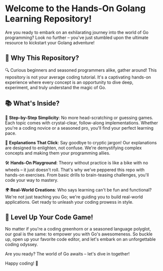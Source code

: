 # Welcome to the Hands-On Golang Learning Repository!

Are you ready to embark on an exhilarating journey into the world of Go programming? Look no further – you've just stumbled upon the ultimate resource to kickstart your Golang adventure!

## 🚀 Why This Repository?

🔍 Curious beginners and seasoned programmers alike, gather around! This repository is not your average coding tutorial. It's a captivating hands-on experience where every concept is an opportunity to dive deep, experiment, and truly understand the magic of Go.

## 📚 What's Inside?

🎉 **Step-by-Step Simplicity**: No more head-scratching or guessing games. Each topic comes with crystal-clear, follow-along implementations. Whether you're a coding novice or a seasoned pro, you'll find your perfect learning pace.

🧐 **Explanations That Click**: Say goodbye to cryptic jargon! Our explanations are designed to enlighten, not confuse. We're demystifying complex concepts and making them your programming allies.

🛠️ **Hands-On Playground**: Theory without practice is like a bike with no wheels – it just doesn't roll. That's why we've peppered this repo with hands-on exercises. From basic drills to brain-teasing challenges, you'll code your way to mastery.

🌍 **Real-World Creations**: Who says learning can't be fun and functional? We're not just teaching you Go; we're guiding you to build real-world applications. Get ready to unleash your coding prowess in style.

## 🌟 Level Up Your Code Game!

No matter if you're a coding greenhorn or a seasoned language polyglot, our goal is the same: to empower you with Go's awesomeness. So buckle up, open up your favorite code editor, and let's embark on an unforgettable coding odyssey.

Are you ready? The world of Go awaits – let's dive in together!

Happy coding! 🎈
